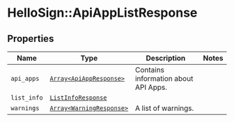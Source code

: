 # HelloSign::ApiAppListResponse



## Properties

| Name | Type | Description | Notes |
| ---- | ---- | ----------- | ----- |
| `api_apps` | [```Array<ApiAppResponse>```](ApiAppResponse.md) |  Contains information about API Apps.  |  |
| `list_info` | [```ListInfoResponse```](ListInfoResponse.md) |    |  |
| `warnings` | [```Array<WarningResponse>```](WarningResponse.md) |  A list of warnings.  |  |

